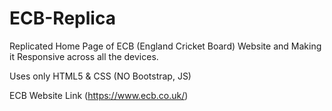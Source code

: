 # ECB-Replica
Replicated Home Page of ECB (England Cricket Board) Website and Making it Responsive across all the devices.

Uses only HTML5 & CSS (NO Bootstrap, JS)

ECB Website Link (https://www.ecb.co.uk/)

